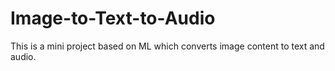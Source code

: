 # Image-to-Text-to-Audio
This is a mini project based on ML which converts image content to text and audio. 

